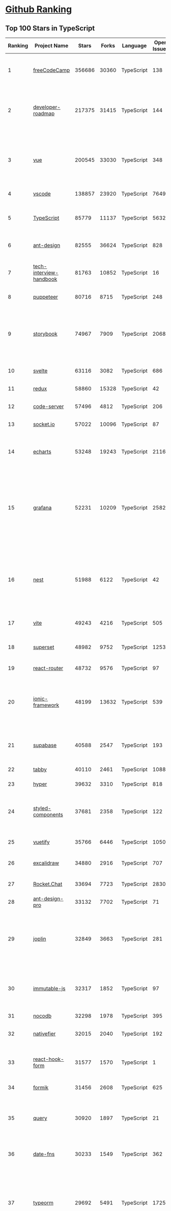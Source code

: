 [Github Ranking](../README.md)
==========

## Top 100 Stars in TypeScript

| Ranking | Project Name | Stars | Forks | Language | Open Issues | Description | Last Commit |
| ------- | ------------ | ----- | ----- | -------- | ----------- | ----------- | ----------- |
| 1 | [freeCodeCamp](https://github.com/freeCodeCamp/freeCodeCamp) | 356686 | 30360 | TypeScript | 138 | freeCodeCamp.org's open-source codebase and curriculum. Learn to code for free. | 2022-11-08T08:05:23Z |
| 2 | [developer-roadmap](https://github.com/kamranahmedse/developer-roadmap) | 217375 | 31415 | TypeScript | 144 | Interactive roadmaps, guides and other educational content to help developers grow in their careers. | 2022-11-08T12:05:15Z |
| 3 | [vue](https://github.com/vuejs/vue) | 200545 | 33030 | TypeScript | 348 | 🖖 Vue.js is a progressive, incrementally-adoptable JavaScript framework for building UI on the web. | 2022-11-07T16:24:06Z |
| 4 | [vscode](https://github.com/microsoft/vscode) | 138857 | 23920 | TypeScript | 7649 | Visual Studio Code | 2022-11-08T11:56:42Z |
| 5 | [TypeScript](https://github.com/microsoft/TypeScript) | 85779 | 11137 | TypeScript | 5632 | TypeScript is a superset of JavaScript that compiles to clean JavaScript output. | 2022-11-08T11:33:26Z |
| 6 | [ant-design](https://github.com/ant-design/ant-design) | 82555 | 36624 | TypeScript | 828 | An enterprise-class UI design language and React UI library | 2022-11-08T12:03:12Z |
| 7 | [tech-interview-handbook](https://github.com/yangshun/tech-interview-handbook) | 81763 | 10852 | TypeScript | 16 | 💯 Curated coding interview preparation materials for busy software engineers | 2022-11-08T11:07:20Z |
| 8 | [puppeteer](https://github.com/puppeteer/puppeteer) | 80716 | 8715 | TypeScript | 248 | Headless Chrome Node.js API | 2022-11-08T10:16:39Z |
| 9 | [storybook](https://github.com/storybookjs/storybook) | 74967 | 7909 | TypeScript | 2068 | Storybook is a frontend workshop for building UI components and pages in isolation. Made for UI development, testing, and documentation.  | 2022-11-08T12:02:19Z |
| 10 | [svelte](https://github.com/sveltejs/svelte) | 63116 | 3082 | TypeScript | 686 | Cybernetically enhanced web apps | 2022-11-08T04:38:13Z |
| 11 | [redux](https://github.com/reduxjs/redux) | 58860 | 15328 | TypeScript | 42 | Predictable state container for JavaScript apps | 2022-10-29T08:48:15Z |
| 12 | [code-server](https://github.com/coder/code-server) | 57496 | 4812 | TypeScript | 206 | VS Code in the browser | 2022-11-07T19:49:27Z |
| 13 | [socket.io](https://github.com/socketio/socket.io) | 57022 | 10096 | TypeScript | 87 | Realtime application framework (Node.JS server) | 2022-11-08T06:47:28Z |
| 14 | [echarts](https://github.com/apache/echarts) | 53248 | 19243 | TypeScript | 2116 | Apache ECharts is a powerful, interactive charting and data visualization library for browser | 2022-11-08T11:54:01Z |
| 15 | [grafana](https://github.com/grafana/grafana) | 52231 | 10209 | TypeScript | 2582 | The open and composable observability and data visualization platform. Visualize metrics, logs, and traces from multiple sources like Prometheus, Loki, Elasticsearch, InfluxDB, Postgres and many more.  | 2022-11-08T12:02:52Z |
| 16 | [nest](https://github.com/nestjs/nest) | 51988 | 6122 | TypeScript | 42 | A progressive Node.js framework for building efficient, scalable, and enterprise-grade server-side applications on top of TypeScript & JavaScript (ES6, ES7, ES8) 🚀 | 2022-11-08T00:11:07Z |
| 17 | [vite](https://github.com/vitejs/vite) | 49243 | 4216 | TypeScript | 505 | Next generation frontend tooling. It's fast! | 2022-11-08T11:40:29Z |
| 18 | [superset](https://github.com/apache/superset) | 48982 | 9752 | TypeScript | 1253 | Apache Superset is a Data Visualization and Data Exploration Platform | 2022-11-08T12:04:58Z |
| 19 | [react-router](https://github.com/remix-run/react-router) | 48732 | 9576 | TypeScript | 97 | Declarative routing for React | 2022-11-06T19:05:01Z |
| 20 | [ionic-framework](https://github.com/ionic-team/ionic-framework) | 48199 | 13632 | TypeScript | 539 | A powerful cross-platform UI toolkit for building native-quality iOS, Android, and Progressive Web Apps with HTML, CSS, and JavaScript. | 2022-11-08T06:13:18Z |
| 21 | [supabase](https://github.com/supabase/supabase) | 40588 | 2547 | TypeScript | 193 | The open source Firebase alternative. Follow to stay updated about our public Beta. | 2022-11-08T11:51:39Z |
| 22 | [tabby](https://github.com/Eugeny/tabby) | 40110 | 2461 | TypeScript | 1088 | A terminal for a more modern age | 2022-11-08T04:13:42Z |
| 23 | [hyper](https://github.com/vercel/hyper) | 39632 | 3310 | TypeScript | 818 | A terminal built on web technologies | 2022-11-08T00:45:47Z |
| 24 | [styled-components](https://github.com/styled-components/styled-components) | 37681 | 2358 | TypeScript | 122 | Visual primitives for the component age. Use the best bits of ES6 and CSS to style your apps without stress 💅 | 2022-11-07T14:10:45Z |
| 25 | [vuetify](https://github.com/vuetifyjs/vuetify) | 35766 | 6446 | TypeScript | 1050 | 🐉 Material Component Framework for Vue | 2022-11-08T11:19:31Z |
| 26 | [excalidraw](https://github.com/excalidraw/excalidraw) | 34880 | 2916 | TypeScript | 707 | Virtual whiteboard for sketching hand-drawn like diagrams | 2022-11-08T10:14:38Z |
| 27 | [Rocket.Chat](https://github.com/RocketChat/Rocket.Chat) | 33694 | 7723 | TypeScript | 2830 | The communications platform that puts data protection first. | 2022-11-08T07:04:10Z |
| 28 | [ant-design-pro](https://github.com/ant-design/ant-design-pro) | 33132 | 7702 | TypeScript | 71 | 👨🏻‍💻👩🏻‍💻 Use Ant Design like a Pro! | 2022-11-08T09:49:43Z |
| 29 | [joplin](https://github.com/laurent22/joplin) | 32849 | 3663 | TypeScript | 281 | Joplin - an open source note taking and to-do application with synchronisation capabilities for Windows, macOS, Linux, Android and iOS. | 2022-11-08T12:04:07Z |
| 30 | [immutable-js](https://github.com/immutable-js/immutable-js) | 32317 | 1852 | TypeScript | 97 | Immutable persistent data collections for Javascript which increase efficiency and simplicity. | 2022-09-28T19:20:14Z |
| 31 | [nocodb](https://github.com/nocodb/nocodb) | 32298 | 1978 | TypeScript | 395 | 🔥 🔥 🔥 Open Source Airtable Alternative | 2022-11-08T12:04:16Z |
| 32 | [nativefier](https://github.com/nativefier/nativefier) | 32015 | 2040 | TypeScript | 192 | Make any web page a desktop application | 2022-11-07T23:37:05Z |
| 33 | [react-hook-form](https://github.com/react-hook-form/react-hook-form) | 31577 | 1570 | TypeScript | 1 | 📋 React Hooks for form state management and validation (Web + React Native) | 2022-11-08T12:02:27Z |
| 34 | [formik](https://github.com/jaredpalmer/formik) | 31456 | 2608 | TypeScript | 625 | Build forms in React, without the tears 😭  | 2022-10-27T13:51:44Z |
| 35 | [query](https://github.com/TanStack/query) | 30920 | 1897 | TypeScript | 21 | 🤖 Powerful asynchronous state management, server-state utilities and data fetching for TS/JS, React, Solid, Svelte and Vue. | 2022-11-08T11:07:27Z |
| 36 | [date-fns](https://github.com/date-fns/date-fns) | 30233 | 1549 | TypeScript | 362 | ⏳ Modern JavaScript date utility library ⌛️ | 2022-11-04T08:50:13Z |
| 37 | [typeorm](https://github.com/typeorm/typeorm) | 29692 | 5491 | TypeScript | 1725 | ORM for TypeScript and JavaScript (ES7, ES6, ES5). Supports MySQL, PostgreSQL, MariaDB, SQLite, MS SQL Server, Oracle, SAP Hana, WebSQL databases. Works in NodeJS, Browser, Ionic, Cordova and Electron platforms. | 2022-11-07T11:06:41Z |
| 38 | [graphql-engine](https://github.com/hasura/graphql-engine) | 28601 | 2518 | TypeScript | 1844 | Blazing fast, instant realtime GraphQL APIs on your DB with fine grained access control, also trigger webhooks on database events. | 2022-11-08T11:44:17Z |
| 39 | [appwrite](https://github.com/appwrite/appwrite) | 27031 | 2229 | TypeScript | 611 | Secure Backend Server for Web, Mobile & Flutter Developers 🚀 AKA the 100% open-source Firebase alternative. | 2022-11-08T10:02:33Z |
| 40 | [postcss](https://github.com/postcss/postcss) | 26859 | 1553 | TypeScript | 15 | Transforming styles with JS plugins | 2022-11-07T19:22:09Z |
| 41 | [type-challenges](https://github.com/type-challenges/type-challenges) | 26514 | 2613 | TypeScript | 16581 | Collection of TypeScript type challenges with online judge | 2022-11-07T10:33:38Z |
| 42 | [n8n](https://github.com/n8n-io/n8n) | 26354 | 3087 | TypeScript | 134 | Free and source-available fair-code licensed workflow automation tool. Easily automate tasks across different services. | 2022-11-08T12:03:47Z |
| 43 | [mobx](https://github.com/mobxjs/mobx) | 25854 | 1718 | TypeScript | 14 | Simple, scalable state management. | 2022-11-07T14:52:27Z |
| 44 | [slate](https://github.com/ianstormtaylor/slate) | 25823 | 2926 | TypeScript | 533 | A completely customizable framework for building rich text editors. (Currently in beta.) | 2022-11-04T17:37:40Z |
| 45 | [angular-cli](https://github.com/angular/angular-cli) | 25719 | 12113 | TypeScript | 201 | CLI tool for Angular | 2022-11-08T09:15:02Z |
| 46 | [cheerio](https://github.com/cheeriojs/cheerio) | 25637 | 1576 | TypeScript | 17 | Fast, flexible, and lean implementation of core jQuery designed specifically for the server. | 2022-11-08T03:04:01Z |
| 47 | [swr](https://github.com/vercel/swr) | 24523 | 956 | TypeScript | 85 | React Hooks for Data Fetching | 2022-11-04T01:42:09Z |
| 48 | [etcher](https://github.com/balena-io/etcher) | 24137 | 1754 | TypeScript | 386 | Flash OS images to SD cards & USB drives, safely and easily. | 2022-11-08T11:47:45Z |
| 49 | [ngx-admin](https://github.com/akveo/ngx-admin) | 24011 | 7658 | TypeScript | 392 | Customizable admin dashboard template based on Angular 10+ | 2022-08-12T20:56:10Z |
| 50 | [zustand](https://github.com/pmndrs/zustand) | 23428 | 699 | TypeScript | 18 | 🐻 Bear necessities for state management in React | 2022-11-05T22:43:26Z |
| 51 | [floating-ui](https://github.com/floating-ui/floating-ui) | 23338 | 1412 | TypeScript | 15 | A low-level toolkit to create floating elements. Tooltips, popovers, dropdowns, and more | 2022-11-05T03:39:25Z |
| 52 | [solid](https://github.com/solidjs/solid) | 23216 | 614 | TypeScript | 19 | A declarative, efficient, and flexible JavaScript library for building user interfaces. | 2022-11-08T02:29:04Z |
| 53 | [devtools](https://github.com/vuejs/devtools) | 23073 | 3975 | TypeScript | 408 | ⚙️ Browser devtools extension for debugging Vue.js applications. | 2022-11-05T15:49:41Z |
| 54 | [components](https://github.com/angular/components) | 23066 | 6317 | TypeScript | 1639 | Component infrastructure and Material Design components for Angular | 2022-11-08T09:01:51Z |
| 55 | [react-native-elements](https://github.com/react-native-elements/react-native-elements) | 22975 | 4463 | TypeScript | 28 | Cross-Platform React Native UI Toolkit | 2022-11-03T09:06:38Z |
| 56 | [docz](https://github.com/doczjs/docz) | 22954 | 1484 | TypeScript | 103 | ✍ It has never been so easy to document your things! | 2022-09-23T22:42:47Z |
| 57 | [appsmith](https://github.com/appsmithorg/appsmith) | 22531 | 1967 | TypeScript | 2681 | Low code project to build admin panels, internal tools, and dashboards. Integrates with 15+ databases and any API. | 2022-11-08T09:36:51Z |
| 58 | [react-redux](https://github.com/reduxjs/react-redux) | 22440 | 3302 | TypeScript | 11 | Official React bindings for Redux | 2022-11-04T02:40:27Z |
| 59 | [sweetalert](https://github.com/t4t5/sweetalert) | 22143 | 2898 | TypeScript | 156 | A beautiful replacement for JavaScript's "alert" | 2022-05-16T16:54:43Z |
| 60 | [astro](https://github.com/withastro/astro) | 22113 | 1035 | TypeScript | 77 | Build faster websites with Astro's next-gen island architecture 🏝✨ | 2022-11-08T12:02:32Z |
| 61 | [sweetalert](https://github.com/t4t5/sweetalert) | 22143 | 2898 | TypeScript | 156 | A beautiful replacement for JavaScript's "alert" | 2022-05-16T16:54:43Z |
| 62 | [astro](https://github.com/withastro/astro) | 22113 | 1035 | TypeScript | 77 | Build faster websites with Astro's next-gen island architecture 🏝✨ | 2022-11-08T12:02:32Z |
| 63 | [react-navigation](https://github.com/react-navigation/react-navigation) | 21805 | 4783 | TypeScript | 554 | Routing and navigation for your React Native apps | 2022-11-08T08:41:30Z |
| 64 | [xstate](https://github.com/statelyai/xstate) | 21671 | 1026 | TypeScript | 174 | State machines and statecharts for the modern web. | 2022-11-07T01:07:33Z |
| 65 | [windows95](https://github.com/felixrieseberg/windows95) | 21573 | 1261 | TypeScript | 124 | 💩🚀 Windows 95 in Electron. Runs on macOS, Linux, and Windows. | 2022-10-29T00:24:13Z |
| 66 | [react-starter-kit](https://github.com/kriasoft/react-starter-kit) | 21561 | 4132 | TypeScript | 2 | The web's most popular Jamstack front-end template (boilerplate) for building web applications with React | 2022-10-21T10:50:56Z |
| 67 | [coc.nvim](https://github.com/neoclide/coc.nvim) | 21559 | 886 | TypeScript | 16 | Nodejs extension host for vim & neovim, load extensions like VSCode and host language servers. | 2022-11-08T10:19:45Z |
| 68 | [github1s](https://github.com/conwnet/github1s) | 21361 | 744 | TypeScript | 53 | One second to read GitHub code with VS Code. | 2022-11-07T06:43:00Z |
| 69 | [homebridge](https://github.com/homebridge/homebridge) | 20975 | 1940 | TypeScript | 20 | HomeKit support for the impatient. | 2022-10-25T12:56:21Z |
| 70 | [react-admin](https://github.com/marmelab/react-admin) | 20961 | 4625 | TypeScript | 85 | A frontend Framework for building B2B applications running in the browser on top of REST/GraphQL APIs, using ES6, React and Material Design | 2022-11-08T05:02:00Z |
| 71 | [remix](https://github.com/remix-run/remix) | 20651 | 1635 | TypeScript | 228 | Build Better Websites. Create modern, resilient user experiences with web fundamentals. | 2022-11-08T09:35:55Z |
| 72 | [editor.js](https://github.com/codex-team/editor.js) | 20629 | 1616 | TypeScript | 401 | A block-styled editor with clean JSON output | 2022-11-07T21:46:10Z |
| 73 | [autocomplete](https://github.com/withfig/autocomplete) | 20558 | 4750 | TypeScript | 127 | IDE-style autocomplete for your existing terminal & shell | 2022-11-07T23:40:03Z |
| 74 | [notable](https://github.com/notable/notable) | 20508 | 1038 | TypeScript | 650 | The Markdown-based note-taking app that doesn't suck. | 2021-12-05T21:43:20Z |
| 75 | [electron-react-boilerplate](https://github.com/electron-react-boilerplate/electron-react-boilerplate) | 20422 | 3455 | TypeScript | 58 | A Foundation for Scalable Cross-Platform Apps | 2022-11-06T12:51:12Z |
| 76 | [pnpm](https://github.com/pnpm/pnpm) | 20413 | 599 | TypeScript | 876 | Fast, disk space efficient package manager -- 快速的，节省磁盘空间的包管理工具 | 2022-11-08T01:33:58Z |
| 77 | [vant](https://github.com/youzan/vant) | 20396 | 9386 | TypeScript | 29 | Lightweight Mobile UI Components built on Vue | 2022-11-08T10:08:24Z |
| 78 | [react-three-fiber](https://github.com/pmndrs/react-three-fiber) | 20248 | 1138 | TypeScript | 21 | 🇨🇭 A React renderer for Three.js | 2022-11-04T07:40:30Z |
| 79 | [generator-jhipster](https://github.com/jhipster/generator-jhipster) | 20073 | 3895 | TypeScript | 223 | JHipster is a development platform to quickly generate, develop, & deploy modern web applications & microservice architectures. | 2022-11-08T11:06:18Z |
| 80 | [lens](https://github.com/lensapp/lens) | 19764 | 1113 | TypeScript | 824 | Lens - The way the world runs Kubernetes | 2022-11-08T01:21:25Z |
| 81 | [electron-react-boilerplate](https://github.com/electron-react-boilerplate/electron-react-boilerplate) | 20422 | 3455 | TypeScript | 58 | A Foundation for Scalable Cross-Platform Apps | 2022-11-06T12:51:12Z |
| 82 | [pnpm](https://github.com/pnpm/pnpm) | 20413 | 599 | TypeScript | 876 | Fast, disk space efficient package manager -- 快速的，节省磁盘空间的包管理工具 | 2022-11-08T01:33:58Z |
| 83 | [vant](https://github.com/youzan/vant) | 20396 | 9386 | TypeScript | 29 | Lightweight Mobile UI Components built on Vue | 2022-11-08T10:08:24Z |
| 84 | [react-three-fiber](https://github.com/pmndrs/react-three-fiber) | 20248 | 1138 | TypeScript | 21 | 🇨🇭 A React renderer for Three.js | 2022-11-04T07:40:30Z |
| 85 | [generator-jhipster](https://github.com/jhipster/generator-jhipster) | 20073 | 3895 | TypeScript | 223 | JHipster is a development platform to quickly generate, develop, & deploy modern web applications & microservice architectures. | 2022-11-08T11:06:18Z |
| 86 | [lens](https://github.com/lensapp/lens) | 19764 | 1113 | TypeScript | 824 | Lens - The way the world runs Kubernetes | 2022-11-08T01:21:25Z |
| 87 | [ink](https://github.com/vadimdemedes/ink) | 19383 | 526 | TypeScript | 70 | 🌈 React for interactive command-line apps | 2022-10-17T11:09:03Z |
| 88 | [upterm](https://github.com/railsware/upterm) | 19382 | 655 | TypeScript | 219 | A terminal emulator for the 21st century. | 2019-05-20T17:42:14Z |
| 89 | [refined-github](https://github.com/refined-github/refined-github) | 19233 | 1355 | TypeScript | 148 | :octocat: Browser extension that simplifies the GitHub interface and adds useful features | 2022-11-07T02:08:25Z |
| 90 | [graphql-js](https://github.com/graphql/graphql-js) | 19153 | 2048 | TypeScript | 135 | A reference implementation of GraphQL for JavaScript | 2022-11-07T17:20:14Z |
| 91 | [recharts](https://github.com/recharts/recharts) | 19150 | 1453 | TypeScript | 451 | Redefined chart library built with React and D3 | 2022-10-29T02:22:59Z |
| 92 | [backstage](https://github.com/backstage/backstage) | 19113 | 3220 | TypeScript | 371 | Backstage is an open platform for building developer portals | 2022-11-08T11:51:38Z |
| 93 | [jsoncrack.com](https://github.com/AykutSarac/jsoncrack.com) | 19040 | 920 | TypeScript | 28 | 🔮 Seamlessly visualize your JSON data instantly into graphs; paste, import or fetch! | 2022-11-07T07:46:38Z |
| 94 | [redoc](https://github.com/Redocly/redoc) | 18830 | 2048 | TypeScript | 368 | 📘  OpenAPI/Swagger-generated API Reference Documentation | 2022-11-08T11:00:57Z |
| 95 | [reselect](https://github.com/reduxjs/reselect) | 18781 | 694 | TypeScript | 16 | Selector library for Redux | 2022-11-04T01:45:50Z |
| 96 | [yup](https://github.com/jquense/yup) | 18733 | 804 | TypeScript | 48 | Dead simple Object schema validation | 2022-11-07T23:43:54Z |
| 97 | [Babylon.js](https://github.com/BabylonJS/Babylon.js) | 18713 | 2952 | TypeScript | 95 | Babylon.js is a powerful, beautiful, simple, and open game and rendering engine packed into a friendly JavaScript framework. | 2022-11-08T12:05:30Z |
| 98 | [PicGo](https://github.com/Molunerfinn/PicGo) | 18610 | 1935 | TypeScript | 19 | :rocket:A simple & beautiful tool for pictures uploading built by vue-cli-electron-builder | 2022-10-31T11:02:48Z |
| 99 | [NativeBase](https://github.com/GeekyAnts/NativeBase) | 18557 | 2295 | TypeScript | 126 | Mobile-first, accessible components for React Native & Web to build consistent UI across Android, iOS and Web. | 2022-11-07T14:40:04Z |
| 100 | [wenyan](https://github.com/wenyan-lang/wenyan) | 18553 | 1081 | TypeScript | 177 | 文言文編程語言 A programming language for the ancient Chinese. | 2022-11-08T00:51:39Z |

